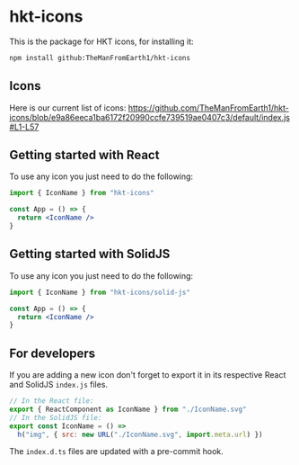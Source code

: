 # hkt-icons

This is the package for HKT icons, for installing it:

```sh
npm install github:TheManFromEarth1/hkt-icons
```

## Icons

Here is our current list of icons:
https://github.com/TheManFromEarth1/hkt-icons/blob/e9a86eeca1ba6172f20990ccfe739519ae0407c3/default/index.js#L1-L57

## Getting started with React

To use any icon you just need to do the following:

```jsx
import { IconName } from "hkt-icons"

const App = () => {
  return <IconName />
}
```

## Getting started with SolidJS

To use any icon you just need to do the following:

```jsx
import { IconName } from "hkt-icons/solid-js"

const App = () => {
  return <IconName />
}
```

## For developers

If you are adding a new icon don't forget to export it in its respective React and SolidJS `index.js` files.

```js
// In the React file:
export { ReactComponent as IconName } from "./IconName.svg"
// In the SolidJS file:
export const IconName = () =>
  h("img", { src: new URL("./IconName.svg", import.meta.url) })
```

The `index.d.ts` files are updated with a pre-commit hook.
